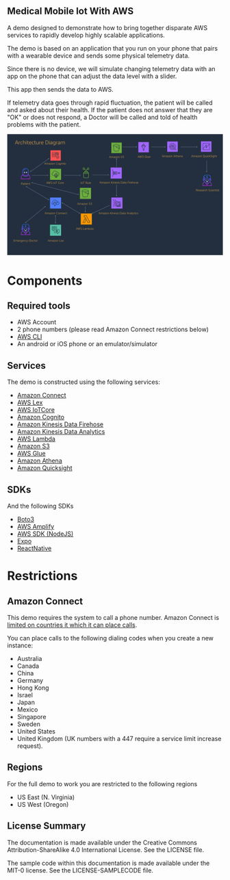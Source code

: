 ## Medical Mobile Iot With AWS

A demo designed to demonstrate how to bring together disparate AWS services to rapidly develop highly scalable applications.

The demo is based on an application that you run on your phone that pairs with a wearable device and sends some physical telemetry data.

Since there is no device, we will simulate changing telemetry data with an app on the phone that can adjust the data level with a slider.

This app then sends the data to AWS.

If telemetry data goes through rapid fluctuation, the patient will be called and asked about their health.  If the patient does not answer that they are "OK" or does not respond, a Doctor will be called and told of health problems with the patient.

![Architecture](./images/arch.png)
 
# Components

## Required tools

- AWS Account
- 2 phone numbers (please read Amazon Connect restrictions below)
- [AWS CLI](https://aws.amazon.com/cli/)
- An android or iOS phone or an emulator/simulator

## Services
The demo is constructed using the following services:

- [Amazon Connect](https://aws.amazon.com/connect/)
- [AWS Lex](https://aws.amazon.com/connect/)
- [AWS IoTCore](https://aws.amazon.com/iot/)
- [Amazon Cognito](https://aws.amazon.com/cognito/)
- [Amazon Kinesis Data Firehose](https://aws.amazon.com/kinesis/data-firehose/)
- [Amazon Kinesis Data Analytics](https://aws.amazon.com/kinesis/data-analytics/)
- [AWS Lambda](https://aws.amazon.com/lambda/)
- [Amazon S3](https://aws.amazon.com/s3/)
- [AWS Glue](https://aws.amazon.com/glue/)
- [Amazon Athena](https://aws.amazon.com/athena/)
- [Amazon Quicksight](https://aws.amazon.com/quicksight/)


## SDKs

And the following SDKs

- [Boto3](https://boto3.amazonaws.com/v1/documentation/api/latest/index.html?id=docs_gateway)
- [AWS Amplify](https://aws-amplify.github.io/)
- [AWS SDK (NodeJS)](https://aws.amazon.com/sdk-for-node-js/)
- [Expo](https://expo.io/)
- [ReactNative](https://facebook.github.io/react-native/)

# Restrictions

## Amazon Connect

This demo requires the system to call a phone number.  Amazon Connect is [limited on countries it which it can place calls](https://docs.aws.amazon.com/general/latest/gr/aws_service_limits.html#limits_amazon_connect).

You can place calls to the following dialing codes when you create a new instance:
- Australia
- Canada
- China
- Germany
- Hong Kong
- Israel
- Japan
- Mexico
- Singapore
- Sweden
- United States
- United Kingdom (UK numbers with a 447 require a service limit increase request).

## Regions

For the full demo to work you are restricted to the following regions

- US East (N. Virginia)
- US West (Oregon)


## License Summary

The documentation is made available under the Creative Commons Attribution-ShareAlike 4.0 International License. See the LICENSE file.

The sample code within this documentation is made available under the MIT-0 license. See the LICENSE-SAMPLECODE file.

